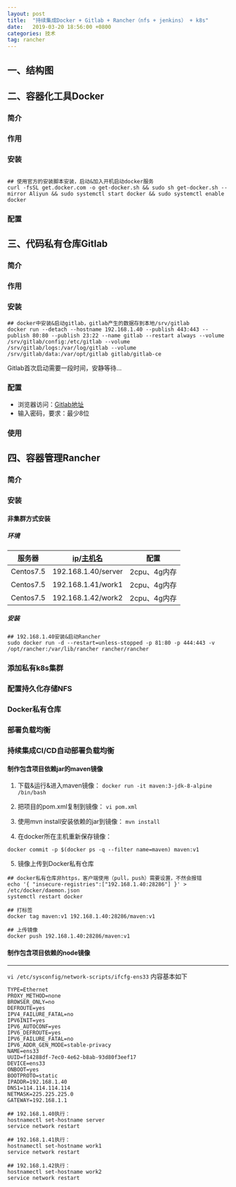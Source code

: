 ```yaml
---
layout: post
title:  "持续集成Docker + Gitlab + Rancher（nfs + jenkins） + k8s"
date:   2019-03-20 18:56:00 +0800
categories: 技术
tag: rancher
---
```



## 一、结构图

## 二、容器化工具Docker
### 简介
### 作用
### 安装
``` shell

## 使用官方的安装脚本安装，启动&加入开机启动docker服务
curl -fsSL get.docker.com -o get-docker.sh && sudo sh get-docker.sh --mirror Aliyun && sudo systemctl start docker && sudo systemctl enable docker

```

### 配置

## 三、代码私有仓库Gitlab
### 简介
### 作用
### 安装

``` shell
## docker中安装&启动gitlab，gitlab产生的数据存到本地/srv/gitlab
docker run --detach --hostname 192.168.1.40 --publish 443:443 --publish 80:80 --publish 23:22 --name gitlab --restart always --volume /srv/gitlab/config:/etc/gitlab --volume /srv/gitlab/logs:/var/log/gitlab --volume /srv/gitlab/data:/var/opt/gitlab gitlab/gitlab-ce
```
Gitlab首次启动需要一段时间，安静等待...
### 配置
- 浏览器访问：[Gitlab地址](http://192.168.1.40)
- 输入密码，要求：最少8位

### 使用

## 四、容器管理Rancher
### 简介
### 安装

#### 非集群方式安装 
##### 环境

| 服务器 | [ip][ip]/[主机名][hostname] | 配置 |
| --- | --- | --- |
| Centos7.5 | 192.168.1.40/server | 2cpu、4g内存 |
| Centos7.5 | 192.168.1.41/work1 | 2cpu、4g内存 |
| Centos7.5 | 192.168.1.42/work2 | 2cpu、4g内存 |

##### 安装
``` shell
## 192.168.1.40安装&启动Rancher
sudo docker run -d --restart=unless-stopped -p 81:80 -p 444:443 -v /opt/rancher:/var/lib/rancher rancher/rancher
```

### 添加私有k8s集群

### 配置持久化存储NFS

### Docker私有仓库

### 部署负载均衡

### 持续集成CI/CD自动部署负载均衡

#### 制作包含项目依赖jar的maven镜像
1. 下载&运行&进入maven镜像：
`docker run -it maven:3-jdk-8-alpine /bin/bash`

2. 把项目的pom.xml复制到镜像：
`vi pom.xml`

3. 使用mvn install安装依赖的jar到镜像：
`mvn install`

4. 在docker所在主机重新保存镜像：
``` shell
docker commit -p $(docker ps -q --filter name=maven) maven:v1
```

5. 镜像上传到Docker私有仓库
``` shell
## docker私有仓库非https，客户端使用（pull，push）需要设置，不然会报错
echo '{ "insecure-registries":["192.168.1.40:28286"] }' > /etc/docker/daemon.json
systemctl restart docker

## 打标签
docker tag maven:v1 192.168.1.40:28286/maven:v1

## 上传镜像
docker push 192.168.1.40:28286/maven:v1
```

#### 制作包含项目依赖的node镜像




---
[ip]: 设置ip：
`vi /etc/sysconfig/network-scripts/ifcfg-ens33`
内容基本如下
```
TYPE=Ethernet
PROXY_METHOD=none
BROWSER_ONLY=no
DEFROUTE=yes
IPV4_FAILURE_FATAL=no
IPV6INIT=yes
IPV6_AUTOCONF=yes
IPV6_DEFROUTE=yes
IPV6_FAILURE_FATAL=no
IPV6_ADDR_GEN_MODE=stable-privacy
NAME=ens33
UUID=f14288df-7ec0-4e62-b8ab-93d80f3eef17
DEVICE=ens33
ONBOOT=yes
BOOTPROTO=static
IPADDR=192.168.1.40
DNS1=114.114.114.114
NETMASK=225.225.225.0
GATEWAY=192.168.1.1
```

[hostname]: 设置hostname：
```
## 192.168.1.40执行：
hostnamectl set-hostname server
service network restart

## 192.168.1.41执行：
hostnamectl set-hostname work1
service network restart

## 192.168.1.42执行：
hostnamectl set-hostname work2
service network restart
```
